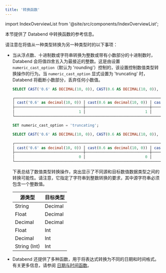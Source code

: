 ```yaml
---
title: '转换函数'
---
```


import IndexOverviewList from '@site/src/components/IndexOverviewList';

本节提供了 Databend 中转换函数的参考信息。

<IndexOverviewList />

请注意在将值从一种类型转换为另一种类型时的以下事项：

- 当从浮点数、十进制数或字符串转换为整数或带有小数部分的十进制数时，Databend 会将值四舍五入为最接近的整数。这是由设置 `numeric_cast_option`（默认为 'rounding'）控制的，该设置控制数值类型转换操作的行为。当 `numeric_cast_option` 显式设置为 'truncating' 时，Databend 将截断小数部分，丢弃任何小数值。

    ```sql title='示例:'
    SELECT CAST('0.6' AS DECIMAL(10, 0)), CAST(0.6 AS DECIMAL(10, 0)), CAST(1.5 AS INT);

    ┌──────────────────────────────────────────────────────────────────────────────────┐
    │ cast('0.6' as decimal(10, 0)) │ cast(0.6 as decimal(10, 0)) │ cast(1.5 as int32) │
    ├───────────────────────────────┼─────────────────────────────┼────────────────────┤
    │                             1 │                           1 │                  2 │
    └──────────────────────────────────────────────────────────────────────────────────┘

    SET numeric_cast_option = 'truncating';

    SELECT CAST('0.6' AS DECIMAL(10, 0)), CAST(0.6 AS DECIMAL(10, 0)), CAST(1.5 AS INT);

    ┌──────────────────────────────────────────────────────────────────────────────────┐
    │ cast('0.6' as decimal(10, 0)) │ cast(0.6 as decimal(10, 0)) │ cast(1.5 as int32) │
    ├───────────────────────────────┼─────────────────────────────┼────────────────────┤
    │                             0 │                           0 │                  1 │
    └──────────────────────────────────────────────────────────────────────────────────┘
    ```

    下表总结了数值类型转换操作，突出显示了不同源和目标数值数据类型之间的转换可能性。请注意，它指定了字符串到整数转换的要求，其中源字符串必须包含一个整数值。

    | 源类型        | 目标类型    |
    |----------------|-------------|
    | String         | Decimal     |
    | Float          | Decimal     |
    | Decimal        | Decimal     |
    | Float          | Int         |
    | Decimal        | Int         |
    | String (Int)   | Int         |


- Databend 还提供了多种函数，用于将表达式转换为不同的日期和时间格式。有关更多信息，请参阅 [日期与时间函数](../05-datetime-functions/index.md)。